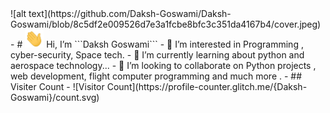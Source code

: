 </div align ="center">
 ![alt text](https://github.com/Daksh-Goswami/Daksh-Goswami/blob/8c5df2e009526d7e3a1fcbe8bfc3c351da4167b4/cover.jpeg)
 </div>
 -  # <img src="https://raw.githubusercontent.com/ABSphreak/ABSphreak/master/gifs/Hi.gif" width="30px"/> Hi, I’m ```Daksh Goswami```
- 👀 I’m interested in Programming , cyber-security, Space tech.
- 🌱 I’m currently learning  about python and aerospace technology...
- 💞️ I’m looking to collaborate on Python projects , web development, flight computer programming and much more .
- ## Visiter Count
- ![Visitor Count](https://profile-counter.glitch.me/{Daksh-Goswami}/count.svg)
  


<!---
Daksh-Goswami/Daksh-Goswami is a ✨ special ✨ repository because its `README.md` (this file) appears on your GitHub profile.
You can click the Preview link to take a look at your changes.
--->
